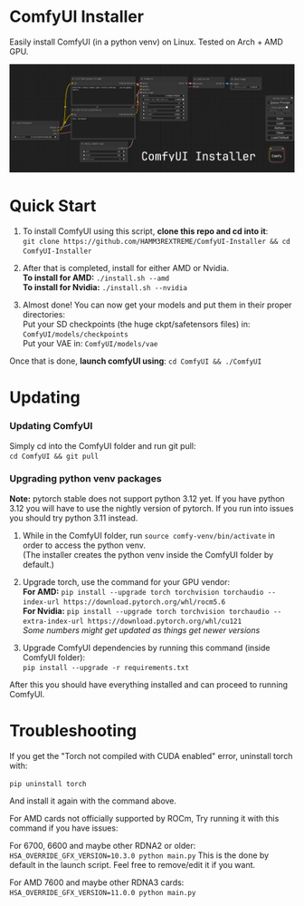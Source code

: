 # ComfyUI Installer

Easily install ComfyUI (in a python venv) on Linux.
Tested on Arch + AMD GPU.

![ComfyUI Screenshot](pictures/comfyui_screenshot.png)

# Quick Start

1. To install ComfyUI using this script, **clone this repo and cd into it**:  
   `git clone https://github.com/HAMM3REXTREME/ComfyUI-Installer && cd ComfyUI-Installer`

2. After that is completed, install for either AMD or Nvidia.  
   **To install for AMD:** `./install.sh --amd`  
   **To install for Nvidia:** `./install.sh --nvidia`

3. Almost done! You can now get your models and put them in their proper directories:  
   Put your SD checkpoints (the huge ckpt/safetensors files) in: `ComfyUI/models/checkpoints`  
   Put your VAE in: `ComfyUI/models/vae`

Once that is done, **launch comfyUI using**: `cd ComfyUI && ./ComfyUI`

# Updating

### Updating ComfyUI

Simply cd into the ComfyUI folder and run git pull:  
`cd ComfyUI && git pull`

### Upgrading python venv packages

**Note:** pytorch stable does not support python 3.12 yet. If you have python 3.12 you will have to use the nightly version of pytorch. If you run into issues you should try python 3.11 instead.

1. While in the ComfyUI folder, run `source comfy-venv/bin/activate` in order to access the python venv.  
   (The installer creates the python venv inside the ComfyUI folder by default.)

2. Upgrade torch, use the command for your GPU vendor:  
   **For AMD:** `pip install --upgrade torch torchvision torchaudio --index-url https://download.pytorch.org/whl/rocm5.6`  
   **For Nvidia:** `pip install --upgrade torch torchvision torchaudio --extra-index-url https://download.pytorch.org/whl/cu121`  
   _Some numbers might get updated as things get newer versions_

3. Upgrade ComfyUI dependencies by running this command (inside ComfyUI folder):  
   `pip install --upgrade -r requirements.txt`

After this you should have everything installed and can proceed to running ComfyUI.

# Troubleshooting

If you get the "Torch not compiled with CUDA enabled" error, uninstall torch with:

`pip uninstall torch`

And install it again with the command above.

For AMD cards not officially supported by ROCm,
Try running it with this command if you have issues:

For 6700, 6600 and maybe other RDNA2 or older: `HSA_OVERRIDE_GFX_VERSION=10.3.0 python main.py`
This is the done by default in the launch script. Feel free to remove/edit it if you want.

For AMD 7600 and maybe other RDNA3 cards: `HSA_OVERRIDE_GFX_VERSION=11.0.0 python main.py`
